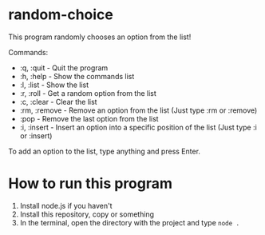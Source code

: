 # random-choice
This program randomly chooses an option from the list!

Commands:
- :q, :quit - Quit the program
- :h, :help - Show the commands list
- :l, :list - Show the list
- :r, :roll - Get a random option from the list
- :c, :clear - Clear the list
- :rm, :remove - Remove an option from the list (Just type :rm or :remove)
- :pop - Remove the last option from the list
- :i, :insert - Insert an option into a specific position of the list (Just type :i or :insert)

To add an option to the list, type anything and press Enter.

# How to run this program
1. Install node.js if you haven't
2. Install this repository, copy or something
3. In the terminal, open the directory with the project and type `node .`

